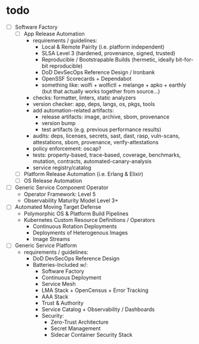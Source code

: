 # todo

- [ ] Software Factory
    - [ ] App Release Automation
        - requirements / guidelines:
            - Local & Remote Pairity (i.e. platform independent)
            - SLSA Level 3 (hardened, provenance, signed, trusted)
            - Reproducible / Bootstrapable Builds (hermetic, ideally bit-for-bit reproducible)
            - DoD DevSecOps Reference Design / Ironbank
            - OpenSSF Scorecards + Dependabot
            - something like: wolfi + wolfictl + melange + apko + earthly (but that actually works together from source...)
        - checks: formatter, linters, static analyzers
        - version checker: app, deps, langs, os, pkgs, tools
        - add automation-related artifacts:
            - release artifacts: image, archive, sbom, provenance
            - version bump
            - test artifacts (e.g. previous performance results)
        - audits: deps, licenses, secrets, sast, dast, rasp, vuln-scans, attestations, sbom, provenance, verify-attestations
        - policy enforcement: oscap?
        - tests: property-based, trace-based, coverage, benchmarks, mutation, contracts, automated-canary-analysis
        - service registry/catalog
    - [ ] Platform Release Automation (i.e. Erlang & Elixir)
    - [ ] OS Release Automation
- [ ] Generic Service Component Operator
    - Operator Framework: Level 5
    - Observability Maturity Model Level 3+
- [ ] Automated Moving Target Defense
    - Polymorphic OS & Platform Build Pipelines
    - Kubernetes Custom Resource Definitions / Operators
        - Continuous Rotation Deployments
        - Deployments of Heterogenous Images
        - Image Streams
- [ ] Generic Service Platform
    - requirements / guidelines:
        - DoD DevSecOps Reference Design
        - Batteries-Included w/:
            - Software Factory
            - Continuous Deployment
            - Service Mesh
            - LMA Stack + OpenCensus + Error Tracking
            - AAA Stack
            - Trust & Authority
            - Service Catalog + Observability / Dashboards
            - Security:
                - Zero-Trust Architecture
                - Secret Management
                - Sidecar Container Security Stack
